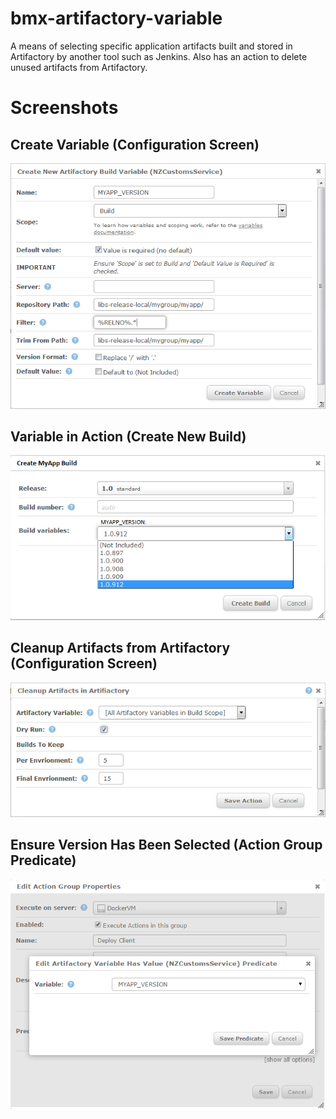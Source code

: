 # bmx-artifactory-variable
A means of selecting specific application artifacts built and stored in Artifactory by another tool such as Jenkins.  Also has an action to delete unused artifacts from Artifactory. 

# Screenshots
## Create Variable (Configuration Screen)
![Create Variable](Images/configure_variable.png)

## Variable in Action (Create New Build)
![Create New Build](Images/create_build.png)

## Cleanup Artifacts from Artifactory (Configuration Screen)
![Cleanup Artifacts from Artifactory](Images/cleanup_artifacts.png)

## Ensure Version Has Been Selected (Action Group Predicate)
![Action Group Predicate](Images/action_group_predicate.png)


